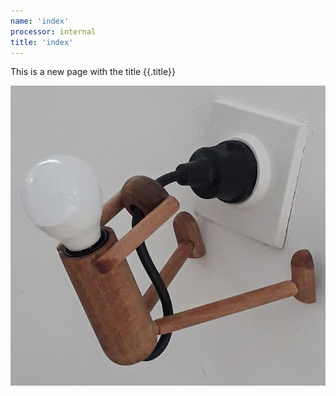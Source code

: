 ```yaml
---
name: 'index'
processor: internal
title: 'index'
---
```

This is a new page with the title {{.title}}

![licht](licht.jpg)